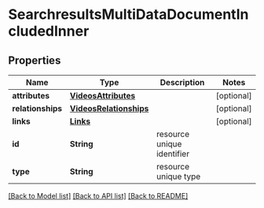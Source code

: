 # SearchresultsMultiDataDocumentIncludedInner

## Properties
Name | Type | Description | Notes
------------ | ------------- | ------------- | -------------
**attributes** | [**VideosAttributes**](VideosAttributes.md) |  | [optional] 
**relationships** | [**VideosRelationships**](VideosRelationships.md) |  | [optional] 
**links** | [**Links**](Links.md) |  | [optional] 
**id** | **String** | resource unique identifier | 
**type** | **String** | resource unique type | 

[[Back to Model list]](../README.md#documentation-for-models) [[Back to API list]](../README.md#documentation-for-api-endpoints) [[Back to README]](../README.md)


